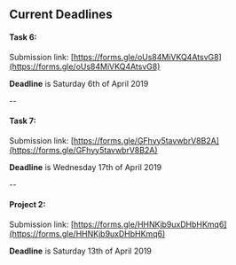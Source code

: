 ## Current Deadlines
#### **Task 6**:

Submission link: [https://forms.gle/oUs84MiVKQ4AtsvG8](https://forms.gle/oUs84MiVKQ4AtsvG8)

**Deadline** is Saturday 6th of April 2019

--

#### **Task 7**:

Submission link: [https://forms.gle/GFhyy5tavwbrV8B2A](https://forms.gle/GFhyy5tavwbrV8B2A)

**Deadline** is Wednesday 17th of April 2019

-- 
#### **Project 2**:

Submission link: [https://forms.gle/HHNKjb9uxDHbHKmq6](https://forms.gle/HHNKjb9uxDHbHKmq6)

**Deadline** is Saturday 13th of April 2019
